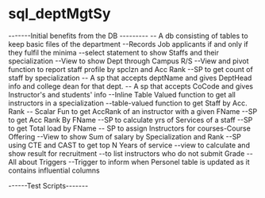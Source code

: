 # sql_deptMgtSy
   -------Initial benefits from the DB ---------
-- A db consisting of tables to keep basic files of the department
--Records Job applicants if and only if they fulfil the minima
--select statement to show Staffs and their specialization
--View to show Dept through Campus R/S
--View and pivot function to report staff profile by spclzn and Acc Rank
--SP to get count of staff by specialization
-- A sp that accepts deptName and gives DeptHead info and college dean for that dept.
-- A sp that accepts CoCode and gives Instructor's and students' info
--Inline Table Valued function to get all instructors in a specialization
--table-valued function to get Staff by Acc. Rank
-- Scalar Fun to get  AccRank of an instructor with a given FName
--SP to get Acc Rank By FName
--SP to calculate yrs of Services of a staff
--SP to get Total load by FName
-- SP to assign Instructors for courses-Course Offering
--View to show Sum of salary by Specialization and Rank
--SP using CTE and CAST to get top N Years of service
--view to calculate and show result for recruitment
--to list instructors who do not submit Grade 
--All about Triggers --Trigger to inform when Personel table is updated as it contains influential columns

------Test Scripts-------

